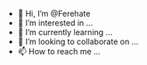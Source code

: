 - 👋 Hi, I’m @Ferehate
- 👀 I’m interested in ...
- 🌱 I’m currently learning ...
- 💞️ I’m looking to collaborate on ...
- 📫 How to reach me ...

<!---
Ferehate/Ferehate is a ✨ special ✨ repository because its `README.md` (this file) appears on your GitHub profile.
You can click the Preview link to take a look at your changes.
--->

